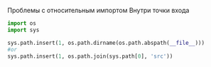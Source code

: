 Проблемы с относительным импортом
Внутри точки входа
```python
import os
import sys

sys.path.insert(1, os.path.dirname(os.path.abspath(__file__)))
#or
sys.path.insert(1, os.path.join(sys.path[0], 'src'))
```